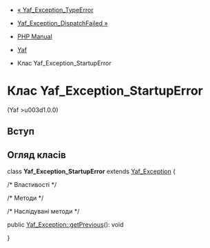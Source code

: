 - [« Yaf_Exception_TypeError](class.yaf-exception-typeerror.md)
- [Yaf_Exception_DispatchFailed
»](class.yaf-exception-dispatchfailed.md)

- [PHP Manual](index.md)
- [Yaf](book.yaf.md)
- Клас Yaf_Exception_StartupError

# Клас Yaf_Exception_StartupError

(Yaf \>u003d1.0.0)

## Вступ

## Огляд класів

class **Yaf_Exception_StartupError** extends
[Yaf_Exception](class.yaf-exception.md) {

/\* Властивості \*/

/\* Методи \*/

/\* Наслідувані методи \*/

public [Yaf_Exception::getPrevious](yaf-exception.getprevious.md)():
void

}
